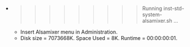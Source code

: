 * >>>>>>>>> Running inst-std-system-alsamixer.sh ...
  * Insert Alsamixer menu in Administration.
  * Disk size = 7073668K. Space Used = 8K. Runtime = 00:00:00:01.
